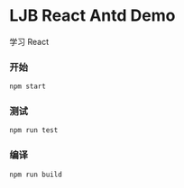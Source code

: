# LJB React Antd Demo

学习 React

### 开始

```bash
npm start
```

### 测试

```bash
npm run test
```

### 编译

```bash
npm run build
```
